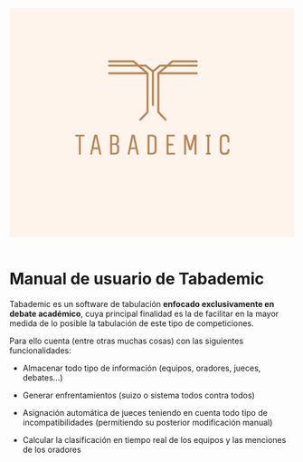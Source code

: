 <div style="display: flex; justify-content: center; margin-bottom: 1.5rem;">

![Logo](screenshots/logo.png)

</div>


# Manual de usuario de Tabademic

Tabademic es un software de tabulación **enfocado exclusivamente en debate académico**, cuya principal finalidad es la de facilitar en la mayor medida de lo posible la tabulación de este tipo de competiciones.

Para ello cuenta (entre otras muchas cosas) con las siguientes funcionalidades:

* Almacenar todo tipo de información (equipos, oradores, jueces, debates...)

* Generar enfrentamientos (suizo o sistema todos contra todos)

* Asignación automática de jueces teniendo en cuenta todo tipo de incompatibilidades (permitiendo su posterior modificación manual)

* Calcular la clasificación en tiempo real de los equipos y las menciones de los oradores